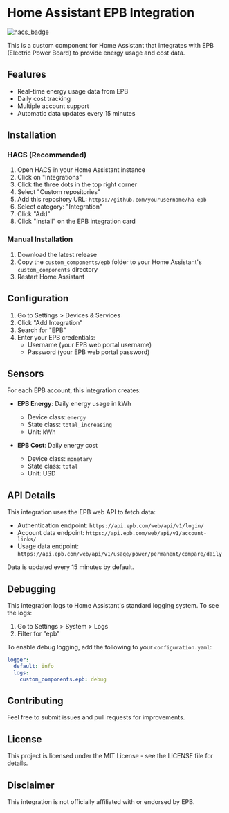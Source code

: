 # Home Assistant EPB Integration

[![hacs_badge](https://img.shields.io/badge/HACS-Custom-orange.svg)](https://github.com/custom-components/hacs)

This is a custom component for Home Assistant that integrates with EPB (Electric Power Board) to provide energy usage and cost data.

## Features

- Real-time energy usage data from EPB
- Daily cost tracking
- Multiple account support
- Automatic data updates every 15 minutes

## Installation

### HACS (Recommended)

1. Open HACS in your Home Assistant instance
2. Click on "Integrations"
3. Click the three dots in the top right corner
4. Select "Custom repositories"
5. Add this repository URL: `https://github.com/yourusername/ha-epb`
6. Select category: "Integration"
7. Click "Add"
8. Click "Install" on the EPB integration card

### Manual Installation

1. Download the latest release
2. Copy the `custom_components/epb` folder to your Home Assistant's `custom_components` directory
3. Restart Home Assistant

## Configuration

1. Go to Settings > Devices & Services
2. Click "Add Integration"
3. Search for "EPB"
4. Enter your EPB credentials:
   - Username (your EPB web portal username)
   - Password (your EPB web portal password)

## Sensors

For each EPB account, this integration creates:

- **EPB Energy**: Daily energy usage in kWh
  - Device class: `energy`
  - State class: `total_increasing`
  - Unit: kWh

- **EPB Cost**: Daily energy cost
  - Device class: `monetary`
  - State class: `total`
  - Unit: USD

## API Details

This integration uses the EPB web API to fetch data:
- Authentication endpoint: `https://api.epb.com/web/api/v1/login/`
- Account data endpoint: `https://api.epb.com/web/api/v1/account-links/`
- Usage data endpoint: `https://api.epb.com/web/api/v1/usage/power/permanent/compare/daily`

Data is updated every 15 minutes by default.

## Debugging

This integration logs to Home Assistant's standard logging system. To see the logs:

1. Go to Settings > System > Logs
2. Filter for "epb"

To enable debug logging, add the following to your `configuration.yaml`:

```yaml
logger:
  default: info
  logs:
    custom_components.epb: debug
```

## Contributing

Feel free to submit issues and pull requests for improvements.

## License

This project is licensed under the MIT License - see the LICENSE file for details.

## Disclaimer

This integration is not officially affiliated with or endorsed by EPB.